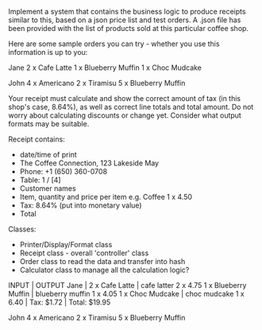 Implement a system that contains the business logic to produce receipts similar to this, based on a json price list and test orders. A .json file has been provided with the list of products sold at this particular coffee shop.

Here are some sample orders you can try - whether you use this information is up to you:

Jane
2 x Cafe Latte
1 x Blueberry Muffin
1 x Choc Mudcake

John
4 x Americano
2 x Tiramisu
5 x Blueberry Muffin

Your receipt must calculate and show the correct amount of tax (in this shop's case, 8.64%), as well as correct line totals and total amount. Do not worry about calculating discounts or change yet. Consider what output formats may be suitable.

Receipt contains:
- date/time of print
- The Coffee Connection, 123 Lakeside May
- Phone: +1 (650) 360-0708
- Table: 1 / [4]
- Customer names
- Item, quantity and price per item e.g. Coffee   1 x 4.50
- Tax: 8.64% (put into monetary value)
- Total

Classes:
- Printer/Display/Format class
- Receipt class - overall 'controller' class
- Order class to read the data and transfer into hash
- Calculator class to manage all the calculation logic?

INPUT     | OUTPUT
Jane                     |
2 x Cafe Latte           | cafe latter 2 x 4.75
1 x Blueberry Muffin     | blueberry muffin 1 x 4.05
1 x Choc Mudcake         | choc mudcake 1 x 6.40
                         | Tax: $1.72
                         | Total: $19.95

John
4 x Americano
2 x Tiramisu
5 x Blueberry Muffin

